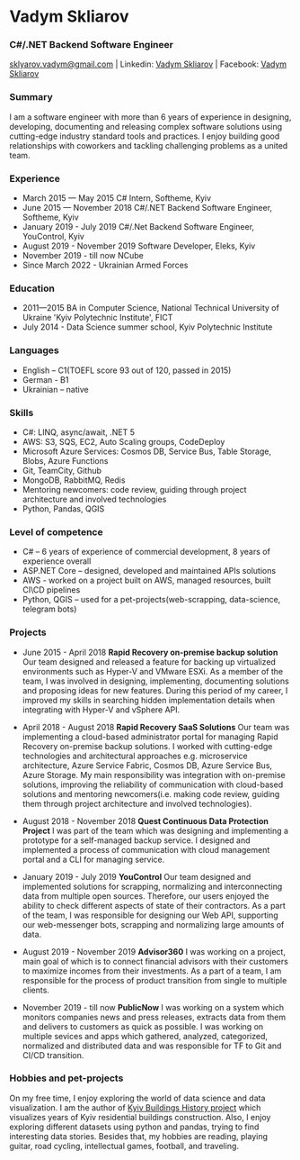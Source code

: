 # Vadym  Skliarov
### C#/.NET Backend Software Engineer
sklyarov.vadym@gmail.com  | Linkedin: [Vadym Skliarov](https://www.linkedin.com/in/vadym-skliarov-676936b7/) | Facebook: [Vadym Skliarov](https://www.facebook.com/vadymskliarov)

### Summary
I am a software engineer with more than 6 years of experience in designing, developing, documenting and releasing complex software solutions using cutting-edge industry standard tools and practices. I enjoy building good relationships with coworkers and tackling challenging problems as a united team.
### Experience
- March 2015 — May 2015 C# Intern, Softheme, Kyiv
- June 2015 — November 2018 C#/.NET Backend Software Engineer, Softheme, Kyiv
- January 2019 - July 2019 C#/.Net Backend Software Engineer, YouControl, Kyiv
- August 2019 - November 2019 Software Developer, Eleks, Kyiv
- November 2019 - till now NCube
- Since March 2022 - Ukrainian Armed Forces
### Education
- 2011—2015 BA in Computer Science, National Technical University of Ukraine 'Kyiv Polytechnic  Institute', FICT
- July 2014 - Data Science summer school, Kyiv Polytechnic  Institute

### Languages
- English – C1(TOEFL score 93 out of 120, passed in 2015)
- German - B1
- Ukrainian – native
### Skills
- C#: LINQ, async/await, .NET 5
- AWS: S3, SQS, EC2, Auto Scaling groups, CodeDeploy
- Microsoft Azure Services: Cosmos DB, Service Bus, Table Storage, Blobs, Azure Functions
- Git, TeamCity, Github
- MongoDB, RabbitMQ, Redis
- Mentoring newcomers: code review, guiding through project architecture and involved technologies
- Python, Pandas, QGIS

### Level of competence
- C# – 6 years of experience of commercial development, 8 years of experience overall
- ASP.NET Core – designed, developed and maintained APIs solutions
- AWS - worked on a project built on AWS, managed resources, built CI\CD pipelines
- Python, QGIS – used for a pet-projects(web-scrapping, data-science, telegram bots)


### Projects
- June 2015 - April 2018 **Rapid Recovery on-premise backup solution**
Our team designed and released a feature for backing up virtualized environments such as Hyper-V and VMware ESXi. As a member of the team, I was involved in designing, implementing, documenting solutions and proposing ideas for new features. During this period of my career, I improved my skills in searching hidden implementation details when integrating with Hyper-V and vSphere API.

- April 2018 - August 2018 **Rapid Recovery SaaS Solutions**
Our team was implementing a cloud-based administrator portal for managing Rapid Recovery on-premise backup solutions. I worked with cutting-edge technologies and architectural approaches e.g. microservice architecture, Azure Service Fabric, Cosmos DB, Azure Service Bus, Azure Storage. My main responsibility was integration with on-premise solutions, improving the reliability of communication with cloud-based solutions and mentoring newcomers(i.e. making code review, guiding them through project architecture and involved technologies).

- August 2018 - November 2018 **Quest Continuous Data Protection Project**
I was part of the team which was designing and implementing a prototype for a self-managed backup service. I designed and implemented a process of communication with cloud management portal and a CLI for managing service.

- January 2019 - July 2019 **YouControl** Our team designed and implemented solutions for scrapping,
normalizing and interconnecting data from multiple open sources. Therefore, our users enjoyed the
ability to check different aspects of state of their contractors. As a part of the team, I was responsible
for designing our Web API, supporting our web-messenger bots, scrapping and normalizing large
amounts of data.

- August 2019 - November 2019 **Advisor360** I was working on a project, main goal of which is to connect financial advisors with their customers to maximize incomes from their investments. As a part of a team, I am responsible for the process of product transition from single to multiple clients.

- November 2019 - till now **PublicNow** I was working on a system which monitors companies news and press releases, extracts data from them and delivers to customers as quick as possible. I was working on multiple sevices and apps which gathered, analyzed, categorized, normalized and distributed data and was responsible for TF to Git and CI/CD transition.



### Hobbies and pet-projects
On my free time, I enjoy exploring the world of data science and data visualization. I am the author of [Kyiv Buildings History project](http://dollhead.github.io/) which visualizes years of Kyiv residential buildings construction. Also, I enjoy exploring different datasets using python and pandas, trying to find interesting data stories.
Besides that, my hobbies are reading, playing guitar, road cycling, intellectual games, football, and traveling.
